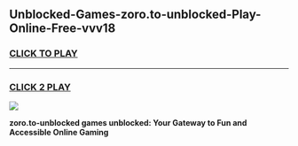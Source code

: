 
## Unblocked-Games-zoro.to-unblocked-Play-Online-Free-vvv18
<h3>
<a href="https://premium76.site?title=zoro.to-unblocked&ref=26A">CLICK TO PLAY</a></h3>
<hr>

<h3>
<a href="https://premium76.site?title=zoro.to-unblocked&ref=26A">CLICK 2 PLAY</a>
  
</h3>

<a href="https://premium76.site?title=zoro.to-unblocked&ref=26A"><img src="https://clearcache.store/games.png"></a>


**zoro.to-unblocked games unblocked: Your Gateway to Fun and Accessible Online Gaming**
